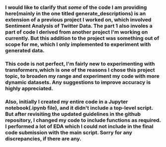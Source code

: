### I would like to clarify that *some* of the code I am providing here(mainly in the one titled generate_descriptions) is an extension of a previous project I worked on, which involved Sentiment Analysis of Twitter Data. The part 1 also involes a part of code I derived from another project I'm working on currently. But this addition to the project was something out of scope for me, which I only implemented to experiment with generated data.

### This code is not perfect, I'm fairly new to experimenting with transformers,which is one of the reasons I chose this project topic, to broaden my range and experiment my code with more dynamic datasets. Any suggestions to improve accuracy is highly appreciated.

### Also, initially I created my entire code in a Jupyter notebook(.ipynb file), and it didn't include a top-level script. But after revisiting the updated guidelines in the github repository, I changed my code to include functions as required. I performed a lot of EDA which I could not include in the final code submission with the main script. Sorry for any discrepancies, if there are any.
